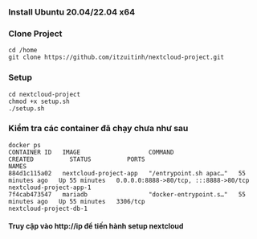 ### Install Ubuntu 20.04/22.04 x64
### Clone Project
```
cd /home
git clone https://github.com/itzuitinh/nextcloud-project.git
```
### Setup
```
cd nextcloud-project
chmod +x setup.sh
./setup.sh
```
### Kiểm tra các container đã chạy chưa như sau
```
docker ps
CONTAINER ID   IMAGE                   COMMAND                  CREATED          STATUS          PORTS                                   NAMES
884d1c115a02   nextcloud-project-app   "/entrypoint.sh apac…"   55 minutes ago   Up 55 minutes   0.0.0.0:8888->80/tcp, :::8888->80/tcp   nextcloud-project-app-1
7f4cab473547   mariadb                 "docker-entrypoint.s…"   55 minutes ago   Up 55 minutes   3306/tcp                                nextcloud-project-db-1

```
#### Truy cập vào http://ip để  tiến hành setup nextcloud
